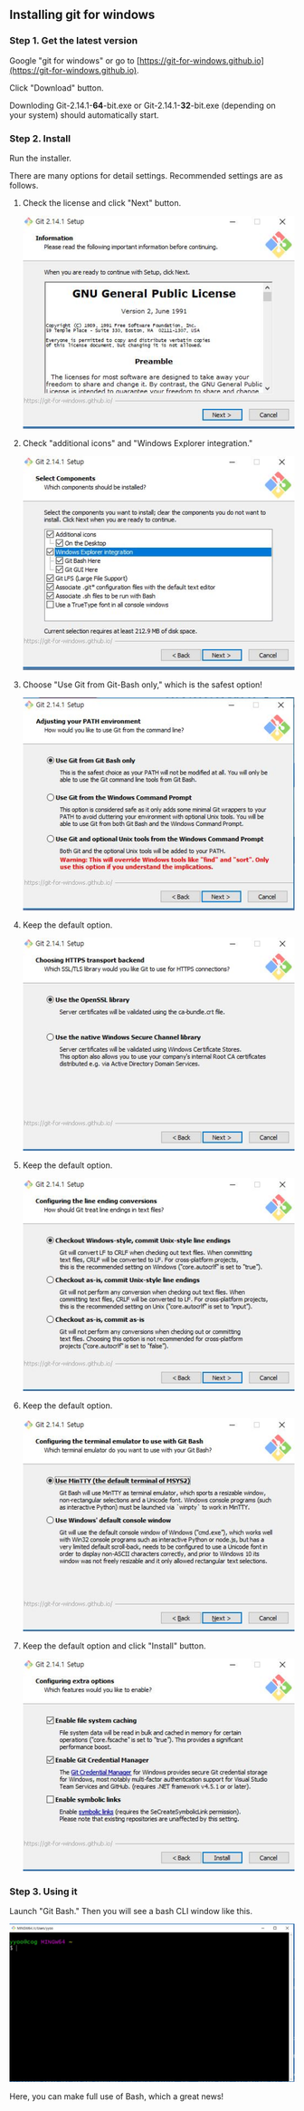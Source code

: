 ## Installing git for windows 



### Step 1. Get the latest version

Google "git for windows" 
or go to [https://git-for-windows.github.io](https://git-for-windows.github.io).

Click "Download" button.

Downloding Git-2.14.1-**64**-bit.exe or Git-2.14.1-**32**-bit.exe (depending on your system) should automatically start.

### Step 2. Install

Run the installer.

There are many options for detail settings. 
Recommended settings are as follows.

1. Check the license and click "Next" button.

    ![](images/git1.jpg)

2. Check "additional icons" and "Windows Explorer integration."

    ![](images/git2.jpg)
3. Choose "Use Git from Git-Bash only," which is the safest option!

    ![](images/git3.jpg)

4. Keep the default option.

    ![](images/git4.jpg)

5. Keep the default option.

    ![](images/git5.jpg)

6. Keep the default option.

    ![](images/git7.jpg)
    
7. Keep the default option and click "Install" button.

    ![](images/git8.jpg)



### Step 3. Using it

Launch "Git Bash."
Then you will see a bash CLI window like this.

![](images/git-bash.jpg)

Here, you can make full use of Bash, which a great news!
